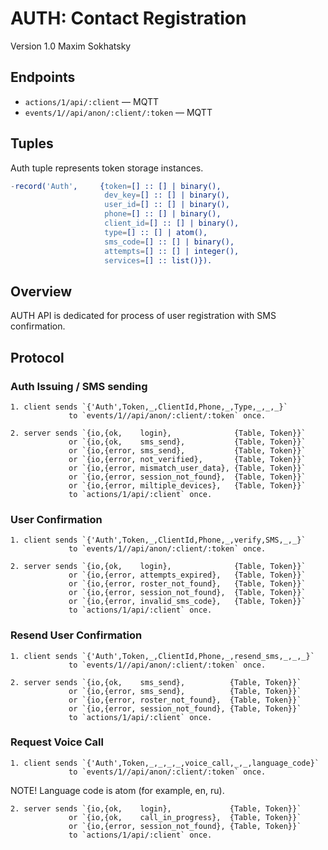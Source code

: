 AUTH: Contact Registration
==========================

Version 1.0 Maxim Sokhatsky

Endpoints
--------

* `actions/1/api/:client` — MQTT
* `events/1//api/anon/:client/:token` — MQTT

Tuples
------

Auth tuple represents token storage instances.

```erlang
-record('Auth',     {token=[] :: [] | binary(),
                     dev_key=[] :: [] | binary(),
                     user_id=[] :: [] | binary(),
                     phone=[] :: [] | binary(),
                     client_id=[] :: [] | binary(),
                     type=[] :: [] | atom(),
                     sms_code=[] :: [] | binary(),
                     attempts=[] :: [] | integer(),
                     services=[] :: list()}).
```

Overview
--------

AUTH API is dedicated for process of user registration with SMS confirmation.

Protocol
--------

### Auth Issuing / SMS sending

```
1. client sends `{'Auth',Token,_,ClientId,Phone,_,Type,_,_,_}`
             to `events/1//api/anon/:client/:token` once.
```

```
2. server sends `{io,{ok,    login},              {Table, Token}}`
             or `{io,{ok,    sms_send},           {Table, Token}}`
             or `{io,{error, sms_send},           {Table, Token}}`
             or `{io,{error, not_verified},       {Table, Token}}`
             or `{io,{error, mismatch_user_data}, {Table, Token}}`
             or `{io,{error, session_not_found},  {Table, Token}}`
             or `{io,{error, miltiple_devices},   {Table, Token}}`
             to `actions/1/api/:client` once.
```

### User Confirmation

```
1. client sends `{'Auth',Token,_,ClientId,Phone,_,verify,SMS,_,_}`
             to `events/1//api/anon/:client/:token` once.
```

```
2. server sends `{io,{ok,    login},              {Table, Token}}`
             or `{io,{error, attempts_expired},   {Table, Token}}`
             or `{io,{error, roster_not_found},   {Table, Token}}`
             or `{io,{error, session_not_found},  {Table, Token}}`
             or `{io,{error, invalid_sms_code},   {Table, Token}}`
             to `actions/1/api/:client` once.
```

### Resend User Confirmation

```
1. client sends `{'Auth',Token,_,ClientId,Phone,_,resend_sms,_,_,_}`
             to `events/1//api/anon/:client/:token` once.
```

```
2. server sends `{io,{ok,    sms_send},          {Table, Token}}`
             or `{io,{error, sms_send},          {Table, Token}}`
             or `{io,{error, roster_not_found},  {Table, Token}}`
             or `{io,{error, session_not_found}, {Table, Token}}`
             to `actions/1/api/:client` once.
```

### Request Voice Call

```
1. client sends `{'Auth',Token,_,_,_,_,voice_call,_,_,language_code}`
             to `events/1//api/anon/:client/:token` once.
```

NOTE! Language code is atom (for example, en, ru).

```
2. server sends `{io,{ok,    login},             {Table, Token}}`
             or `{io,{ok,    call_in_progress},  {Table, Token}}`
             or `{io,{error, session_not_found}, {Table, Token}}`
             to `actions/1/api/:client` once.
```